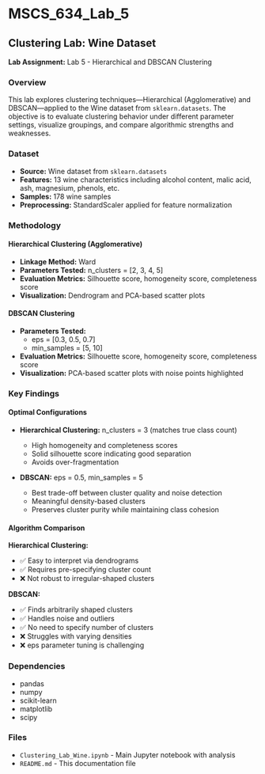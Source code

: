 # MSCS_634_Lab_5

## Clustering Lab: Wine Dataset

**Lab Assignment:** Lab 5 - Hierarchical and DBSCAN Clustering

### Overview
This lab explores clustering techniques—Hierarchical (Agglomerative) and DBSCAN—applied to the Wine dataset from `sklearn.datasets`. The objective is to evaluate clustering behavior under different parameter settings, visualize groupings, and compare algorithmic strengths and weaknesses.

### Dataset
- **Source:** Wine dataset from `sklearn.datasets`
- **Features:** 13 wine characteristics including alcohol content, malic acid, ash, magnesium, phenols, etc.
- **Samples:** 178 wine samples
- **Preprocessing:** StandardScaler applied for feature normalization

### Methodology

#### Hierarchical Clustering (Agglomerative)
- **Linkage Method:** Ward
- **Parameters Tested:** n_clusters = [2, 3, 4, 5]
- **Evaluation Metrics:** Silhouette score, homogeneity score, completeness score
- **Visualization:** Dendrogram and PCA-based scatter plots

#### DBSCAN Clustering
- **Parameters Tested:** 
  - eps = [0.3, 0.5, 0.7]
  - min_samples = [5, 10]
- **Evaluation Metrics:** Silhouette score, homogeneity score, completeness score
- **Visualization:** PCA-based scatter plots with noise points highlighted

### Key Findings

#### Optimal Configurations
- **Hierarchical Clustering:** n_clusters = 3 (matches true class count)
  - High homogeneity and completeness scores
  - Solid silhouette score indicating good separation
  - Avoids over-fragmentation

- **DBSCAN:** eps = 0.5, min_samples = 5
  - Best trade-off between cluster quality and noise detection
  - Meaningful density-based clusters
  - Preserves cluster purity while maintaining class cohesion

#### Algorithm Comparison

**Hierarchical Clustering:**
- ✅ Easy to interpret via dendrograms
- ✅ Requires pre-specifying cluster count
- ❌ Not robust to irregular-shaped clusters

**DBSCAN:**
- ✅ Finds arbitrarily shaped clusters
- ✅ Handles noise and outliers
- ✅ No need to specify number of clusters
- ❌ Struggles with varying densities
- ❌ eps parameter tuning is challenging

### Dependencies
- pandas
- numpy
- scikit-learn
- matplotlib
- scipy

### Files
- `Clustering_Lab_Wine.ipynb` - Main Jupyter notebook with analysis
- `README.md` - This documentation file
